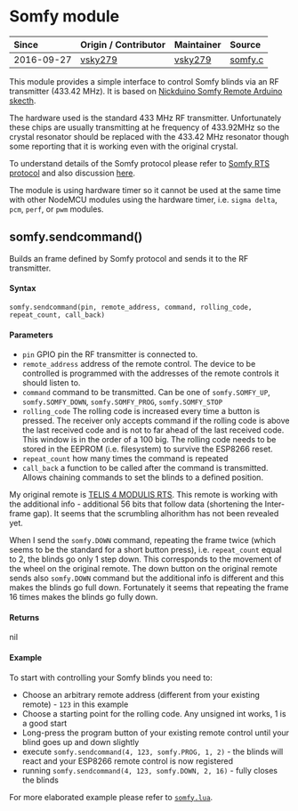 # Somfy module
| Since  | Origin / Contributor  | Maintainer  | Source  |
| :----- | :-------------------- | :---------- | :------ |
| 2016-09-27 | [vsky279](https://github.com/vsky279) | [vsky279](https://github.com/vsky279) | [somfy.c](../../app/modules/somfy.c)|

This module provides a simple interface to control Somfy blinds via an RF transmitter (433.42 MHz). It is based on [Nickduino Somfy Remote Arduino skecth](https://github.com/Nickduino/Somfy_Remote). 

The hardware used is the standard 433 MHz RF transmitter. Unfortunately these chips are usually transmitting at he frequency of 433.92MHz so the crystal resonator should be replaced with the 433.42 MHz resonator though some reporting that it is working even with the original crystal.

To understand details of the Somfy protocol please refer to [Somfy RTS protocol](https://pushstack.wordpress.com/somfy-rts-protocol/) and also discussion [here](https://forum.arduino.cc/index.php?topic=208346.0).

The module is using hardware timer so it cannot be used at the same time with other NodeMCU modules using the hardware timer, i.e. `sigma delta`, `pcm`, `perf`, or `pwm` modules.

## somfy.sendcommand()

Builds an frame defined by Somfy protocol and sends it to the RF transmitter.

#### Syntax
`somfy.sendcommand(pin, remote_address, command, rolling_code, repeat_count, call_back)`

#### Parameters
- `pin` GPIO pin the RF transmitter is connected to.
- `remote_address` address of the remote control. The device to be controlled is programmed with the addresses of the remote controls it should listen to.
- `command` command to be transmitted. Can be one of `somfy.SOMFY_UP`, `somfy.SOMFY_DOWN`, `somfy.SOMFY_PROG`, `somfy.SOMFY_STOP`
- `rolling_code` The rolling code is increased every time a button is pressed. The receiver only accepts command if the rolling code is above the last received code and is not to far ahead of the last received code. This window is in the order of a 100 big. The rolling code needs to be stored in the EEPROM (i.e. filesystem) to survive the ESP8266 reset.
- `repeat_count` how many times the command is repeated
- `call_back` a function to be called after the command is transmitted. Allows chaining commands to set the blinds to a defined position.

My original remote is [TELIS 4 MODULIS RTS](https://www.somfy.co.uk/products/1810765/telis-4-modulis-rts). This remote is working with the additional info - additional 56 bits that follow data (shortening the Inter-frame gap). It seems that the scrumbling alhorithm has not been revealed yet.

When I send the `somfy.DOWN` command, repeating the frame twice (which seems to be the standard for a short button press), i.e. `repeat_count` equal to 2, the blinds go only 1 step down. This corresponds to the movement of the wheel on the original remote. The down button on the original remote sends also `somfy.DOWN` command but the additional info is different and this makes the blinds go full down. Fortunately it seems that repeating the frame 16 times makes the blinds go fully down.

#### Returns  
nil

#### Example
To start with controlling your Somfy blinds you need to:

- Choose an arbitrary remote address (different from your existing remote) - `123` in this example
- Choose a starting point for the rolling code. Any unsigned int works, 1 is a good start
- Long-press the program button of your existing remote control until your blind goes up and down slightly
- execute `somfy.sendcommand(4, 123, somfy.PROG, 1, 2)` - the blinds will react and your ESP8266 remote control is now registered
- running `somfy.sendcommand(4, 123, somfy.DOWN, 2, 16)` - fully closes the blinds

For more elaborated example please refer to [`somfy.lua`](../../lua_examples/somfy.lua).
